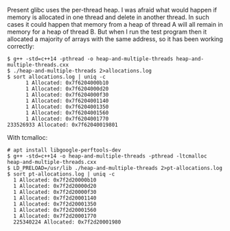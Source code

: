 Present glibc uses the per-thread heap. I was afraid what would happen if memory is allocated in one thread and delete in another thread. In such cases it could happen that memory from a heap of thread A will all remain in memory for a heap of thread B. But when I run the test program then it allocated a majority of arrays with the same address, so it has been working correctly:

    $ g++ -std=c++14 -pthread -o heap-and-multiple-threads heap-and-multiple-threads.cxx
    $ ./heap-and-multiple-threads 2>allocations.log
    $ sort allocations.log | uniq -c
          1 Allocated: 0x7f6204000b10
          1 Allocated: 0x7f6204000d20
          1 Allocated: 0x7f6204000f30
          1 Allocated: 0x7f6204001140
          1 Allocated: 0x7f6204001350
          1 Allocated: 0x7f6204001560
          1 Allocated: 0x7f6204001770
    233526933 Allocated: 0x7f62040019801
    
With tcmalloc:

    # apt install libgoogle-perftools-dev
    $ g++ -std=c++14 -o heap-and-multiple-threads -pthread -ltcmalloc heap-and-multiple-threads.cxx
    $ LD_PRELOAD=/usr/lib ./heap-and-multiple-threads 2>pt-allocations.log
    $ sort pt-allocations.log | uniq -c
      1 Allocated: 0x7f2d20000b10
      1 Allocated: 0x7f2d20000d20
      1 Allocated: 0x7f2d20000f30
      1 Allocated: 0x7f2d20001140
      1 Allocated: 0x7f2d20001350
      1 Allocated: 0x7f2d20001560
      1 Allocated: 0x7f2d20001770
      225340224 Allocated: 0x7f2d20001980
